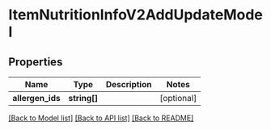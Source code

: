 # ItemNutritionInfoV2AddUpdateModel

## Properties
Name | Type | Description | Notes
------------ | ------------- | ------------- | -------------
**allergen_ids** | **string[]** |  | [optional] 

[[Back to Model list]](../README.md#documentation-for-models) [[Back to API list]](../README.md#documentation-for-api-endpoints) [[Back to README]](../README.md)


